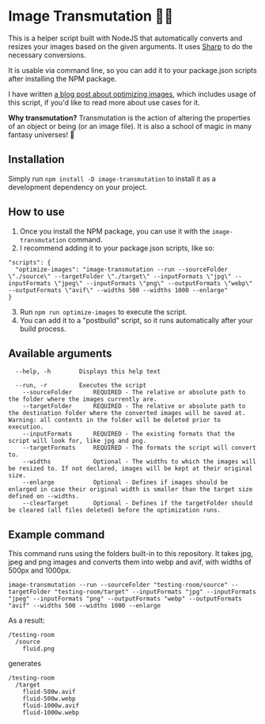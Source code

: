 # Image Transmutation 🧙💫

This is a helper script built with NodeJS that automatically converts and resizes your images based on the given arguments. It uses [Sharp](https://github.com/lovell/sharp) to do the necessary conversions.

It is usable via command line, so you can add it to your package.json scripts after installing the NPM package.

I have written [a blog post about optimizing images](https://fantinel.dev/web-images-modern-formats/), which includes usage of this script, if you'd like to read more about use cases for it.

**Why transmutation?** Transmutation is the action of altering the properties of an object or being (or an image file). It is also a school of magic in many fantasy universes! 🎲

## Installation

Simply run `npm install -D image-transmutation` to install it as a development dependency on your project.

## How to use

1. Once you install the NPM package, you can use it with the `image-transmutation` command.
2. I recommend adding it to your package.json scripts, like so:
```
"scripts": {
  "optimize-images": "image-transmutation --run --sourceFolder \"./source\" --targetFolder \"./target\" --inputFormats \"jpg\" --inputFormats \"jpeg\" --inputFormats \"png\" --outputFormats \"webp\" --outputFormats \"avif\" --widths 500 --widths 1000 --enlarge"
}
```
3. Run `npm run optimize-images` to execute the script.
4. You can add it to a "postbuild" script, so it runs automatically after your build process.

## Available arguments
```
  --help, -h        Displays this help text

  --run, -r         Executes the script
    --sourceFolder      REQUIRED - The relative or absolute path to the folder where the images currently are.
    --targetFolder      REQUIRED - The relative or absolute path to the destination folder where the converted images will be saved at. Warning: all contents in the folder will be deleted prior to execution.
    --inputFormats      REQUIRED - The existing formats that the script will look for, like jpg and png.
    --targetFormats     REQUIRED - The formats the script will convert to.
    --widths            Optional - The widths to which the images will be resized to. If not declared, images will be kept at their original size.
    --enlarge           Optional - Defines if images should be enlarged in case their original width is smaller than the target size defined on --widths.
    --clearTarget       Optional - Defines if the targetFolder should be cleared (all files deleted) before the optimization runs.
```

## Example command
This command runs using the folders built-in to this repository. It takes jpg, jpeg and png images and converts them into webp and avif, with widths of 500px and 1000px.

```
image-transmutation --run --sourceFolder "testing-room/source" --targetFolder "testing-room/target" --inputFormats "jpg" --inputFormats "jpeg" --inputFormats "png" --outputFormats "webp" --outputFormats "avif" --widths 500 --widths 1000 --enlarge
```

As a result:

```
/testing-room
  /source
    fluid.png
```

generates
```
/testing-room
  /target
    fluid-500w.avif
    fluid-500w.webp
    fluid-1000w.avif
    fluid-1000w.webp
```
